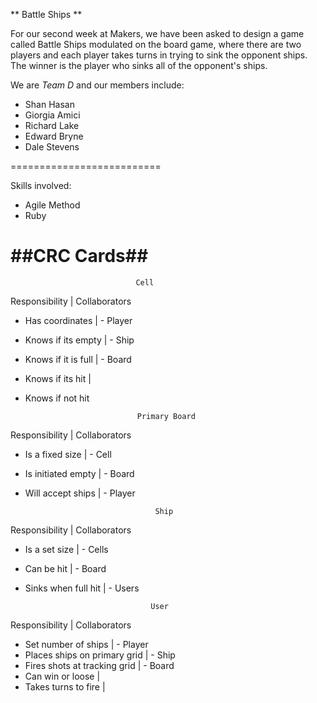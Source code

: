 ** Battle Ships **


For our second week at Makers, we have been asked to design a game called Battle Ships modulated on the board game, where there are two players and each player takes turns in trying to sink the opponent ships.
The winner is the player who sinks all of the opponent's ships. 


We are _Team D_ and our members include:

- Shan Hasan
- Giorgia Amici
- Richard Lake
- Edward Bryne
- Dale Stevens

==========================

Skills involved:
- Agile Method
- Ruby



##CRC Cards##
=========
                                Cell  

Responsibility        |   Collaborators 
- Has coordinates     |   - Player
- Knows if its empty  |   - Ship
- Knows if it is full |   - Board
- Knows if its hit    |    
- Knows if not hit

                               Primary Board  

Responsibility        |   Collaborators 
- Is a fixed size     |   - Cell
- Is initiated empty  |   - Board
- Will accept ships   |   - Player

                                   Ship  

Responsibility        |   Collaborators 
- Is a set size       |   - Cells
- Can be hit          |   - Board
- Sinks when full hit |   - Users

                                  User  

Responsibility                  |  Collaborators 
- Set number of ships           |     - Player
- Places ships on primary grid  |     - Ship
- Fires shots at tracking grid  |     - Board
- Can win or loose              |    
- Takes turns to fire           |


